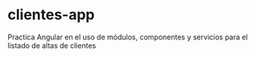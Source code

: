 # clientes-app
Practica Angular en el uso de módulos, componentes y servicios para el listado de altas de clientes

